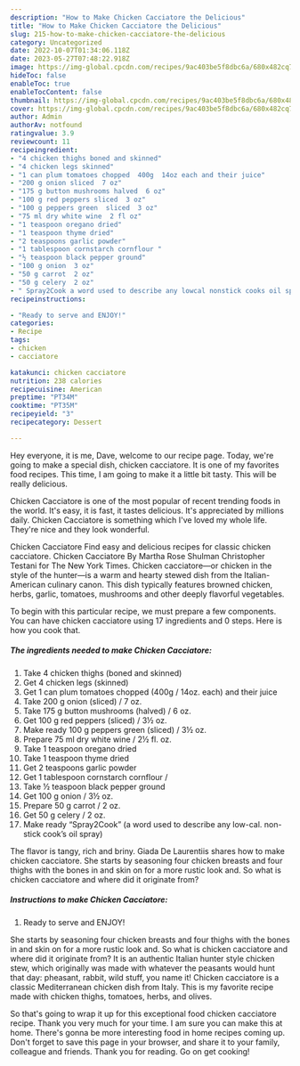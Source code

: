 ```yaml
---
description: "How to Make Chicken Cacciatore the Delicious"
title: "How to Make Chicken Cacciatore the Delicious"
slug: 215-how-to-make-chicken-cacciatore-the-delicious
category: Uncategorized
date: 2022-10-07T01:34:06.118Z
date: 2023-05-27T07:48:22.918Z
image: https://img-global.cpcdn.com/recipes/9ac403be5f8dbc6a/680x482cq70/chicken-cacciatore-recipe-main-photo.jpg
hideToc: false
enableToc: true
enableTocContent: false
thumbnail: https://img-global.cpcdn.com/recipes/9ac403be5f8dbc6a/680x482cq70/chicken-cacciatore-recipe-main-photo.jpg
cover: https://img-global.cpcdn.com/recipes/9ac403be5f8dbc6a/680x482cq70/chicken-cacciatore-recipe-main-photo.jpg
author: Admin
authorAv: notfound
ratingvalue: 3.9
reviewcount: 11
recipeingredient:
- "4 chicken thighs boned and skinned"
- "4 chicken legs skinned"
- "1 can plum tomatoes chopped  400g  14oz each and their juice"
- "200 g onion sliced  7 oz"
- "175 g button mushrooms halved  6 oz"
- "100 g red peppers sliced  3 oz"
- "100 g peppers green  sliced  3 oz"
- "75 ml dry white wine  2 fl oz"
- "1 teaspoon oregano dried"
- "1 teaspoon thyme dried"
- "2 teaspoons garlic powder"
- "1 tablespoon cornstarch cornflour "
- "½ teaspoon black pepper ground"
- "100 g onion  3 oz"
- "50 g carrot  2 oz"
- "50 g celery  2 oz"
- " Spray2Cook a word used to describe any lowcal nonstick cooks oil spray"
recipeinstructions:

- "Ready to serve and ENJOY!"
categories:
- Recipe
tags:
- chicken
- cacciatore

katakunci: chicken cacciatore 
nutrition: 238 calories
recipecuisine: American
preptime: "PT34M"
cooktime: "PT35M"
recipeyield: "3"
recipecategory: Dessert

---
```



Hey everyone, it is me, Dave, welcome to our recipe page. Today, we're going to make a special dish, chicken cacciatore. It is one of my favorites food recipes. This time, I am going to make it a little bit tasty. This will be really delicious.

Chicken Cacciatore is one of the most popular of recent trending foods in the world. It's easy, it is fast, it tastes delicious. It's appreciated by millions daily. Chicken Cacciatore is something which I've loved my whole life. They're nice and they look wonderful.

Chicken Cacciatore Find easy and delicious recipes for classic chicken cacciatore. Chicken Cacciatore By Martha Rose Shulman Christopher Testani for The New York Times. Chicken cacciatore—or chicken in the style of the hunter—is a warm and hearty stewed dish from the Italian-American culinary canon. This dish typically features browned chicken, herbs, garlic, tomatoes, mushrooms and other deeply flavorful vegetables.


To begin with this particular recipe, we must prepare a few components. You can have chicken cacciatore using 17 ingredients and 0 steps. Here is how you cook that.

<!--inarticleads1-->

##### The ingredients needed to make Chicken Cacciatore:

1. Take 4 chicken thighs (boned and skinned)
1. Get 4 chicken legs (skinned)
1. Get 1 can plum tomatoes chopped  (400g / 14oz. each) and their juice
1. Take 200 g onion (sliced) / 7 oz.
1. Take 175 g button mushrooms (halved) / 6 oz.
1. Get 100 g red peppers (sliced) / 3½ oz.
1. Make ready 100 g peppers green  (sliced) / 3½ oz.
1. Prepare 75 ml dry white wine / 2½ fl. oz.
1. Take 1 teaspoon oregano dried
1. Take 1 teaspoon thyme dried
1. Get 2 teaspoons garlic powder
1. Get 1 tablespoon cornstarch cornflour /
1. Take ½ teaspoon black pepper ground
1. Get 100 g onion / 3½ oz.
1. Prepare 50 g carrot / 2 oz.
1. Get 50 g celery / 2 oz.
1. Make ready  “Spray2Cook” (a word used to describe any low-cal. non-stick cook’s oil spray)


The flavor is tangy, rich and briny. Giada De Laurentiis shares how to make chicken cacciatore. She starts by seasoning four chicken breasts and four thighs with the bones in and skin on for a more rustic look and. So what is chicken cacciatore and where did it originate from? 

<!--inarticleads2-->

##### Instructions to make Chicken Cacciatore:


1. Ready to serve and ENJOY!

She starts by seasoning four chicken breasts and four thighs with the bones in and skin on for a more rustic look and. So what is chicken cacciatore and where did it originate from? It is an authentic Italian hunter style chicken stew, which originally was made with whatever the peasants would hunt that day: pheasant, rabbit, wild stuff, you name it! Chicken cacciatore is a classic Mediterranean chicken dish from Italy. This is my favorite recipe made with chicken thighs, tomatoes, herbs, and olives. 

So that's going to wrap it up for this exceptional food chicken cacciatore recipe. Thank you very much for your time. I am sure you can make this at home. There's gonna be more interesting food in home recipes coming up. Don't forget to save this page in your browser, and share it to your family, colleague and friends. Thank you for reading. Go on get cooking!
